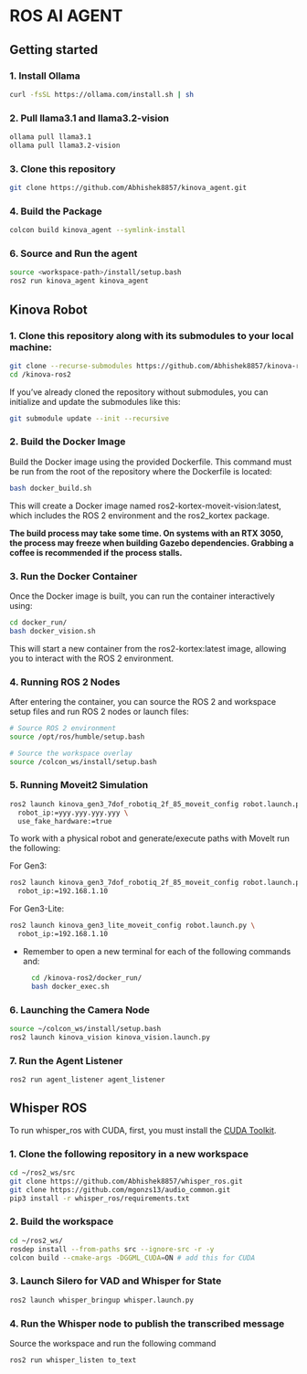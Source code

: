 # ROS AI AGENT

## Getting started

### 1. Install Ollama

```sh
curl -fsSL https://ollama.com/install.sh | sh
```

### 2. Pull llama3.1 and llama3.2-vision

```sh
ollama pull llama3.1
ollama pull llama3.2-vision
```

### 3. Clone this repository

```sh
git clone https://github.com/Abhishek8857/kinova_agent.git
```

### 4. Build the Package

```sh
colcon build kinova_agent --symlink-install
```

### 6. Source and Run the agent

```sh
source <workspace-path>/install/setup.bash
ros2 run kinova_agent kinova_agent
```

## Kinova Robot 
### 1. Clone this repository along with its submodules to your local machine:

```sh
git clone --recurse-submodules https://github.com/Abhishek8857/kinova-ros2.git
cd /kinova-ros2
```
If you’ve already cloned the repository without submodules, you can initialize and update the submodules like this:

```sh
git submodule update --init --recursive
```

### 2. Build the Docker Image

Build the Docker image using the provided Dockerfile. This command must be run from the root of the repository where the Dockerfile is located:

```sh
bash docker_build.sh
```
This will create a Docker image named ros2-kortex-moveit-vision:latest, which includes the ROS 2 environment and the ros2_kortex package.

**The build process may take some time. On systems with an RTX 3050, the process may freeze when building Gazebo dependencies. Grabbing a coffee is recommended if the process stalls.**

### 3. Run the Docker Container

Once the Docker image is built, you can run the container interactively using:

```sh
cd docker_run/
bash docker_vision.sh
```

This will start a new container from the ros2-kortex:latest image, allowing you to interact with the ROS 2 environment.

### 4. Running ROS 2 Nodes

After entering the container, you can source the ROS 2 and workspace setup files and run ROS 2 nodes or launch files:

```sh
# Source ROS 2 environment
source /opt/ros/humble/setup.bash

# Source the workspace overlay
source /colcon_ws/install/setup.bash

```
### 5. Running Moveit2 Simulation

```sh
ros2 launch kinova_gen3_7dof_robotiq_2f_85_moveit_config robot.launch.py \
  robot_ip:=yyy.yyy.yyy.yyy \
  use_fake_hardware:=true
```


To work with a physical robot and generate/execute paths with MoveIt run the following:

For Gen3:
```sh
ros2 launch kinova_gen3_7dof_robotiq_2f_85_moveit_config robot.launch.py \
  robot_ip:=192.168.1.10
```
For Gen3-Lite:
```sh
ros2 launch kinova_gen3_lite_moveit_config robot.launch.py \
  robot_ip:=192.168.1.10
```

* Remember to open a new terminal for each of the following commands and:

  ```sh
    cd /kinova-ros2/docker_run/
    bash docker_exec.sh
  ```

### 6. Launching the Camera Node

```sh
source ~/colcon_ws/install/setup.bash
ros2 launch kinova_vision kinova_vision.launch.py 
```

### 7. Run the Agent Listener 

```sh
ros2 run agent_listener agent_listener
```


## Whisper ROS
To run whisper_ros with CUDA, first, you must install the [CUDA Toolkit](https://developer.nvidia.com/cuda-toolkit).

### 1. Clone the following repository in a new workspace

```sh
cd ~/ros2_ws/src
git clone https://github.com/Abhishek8857/whisper_ros.git
git clone https://github.com/mgonzs13/audio_common.git
pip3 install -r whisper_ros/requirements.txt
```

### 2. Build the workspace
```sh
cd ~/ros2_ws/
rosdep install --from-paths src --ignore-src -r -y
colcon build --cmake-args -DGGML_CUDA=ON # add this for CUDA
```

### 3. Launch Silero for VAD and Whisper for State
```sh
ros2 launch whisper_bringup whisper.launch.py
```

### 4. Run the Whisper node to publish the transcribed message
Source the workspace and run the following command
```sh
ros2 run whisper_listen to_text
```


<!-- 
To make it easy for you to get started with GitLab, here's a list of recommended next steps.

Already a pro? Just edit this README.md and make it your own. Want to make it easy? [Use the template at the bottom](#editing-this-readme)!

## Add your files

- [ ] [Create](https://docs.gitlab.com/ee/user/project/repository/web_editor.html#create-a-file) or [upload](https://docs.gitlab.com/ee/user/project/repository/web_editor.html#upload-a-file) files
- [ ] [Add files using the command line](https://docs.gitlab.com/ee/gitlab-basics/add-file.html#add-a-file-using-the-command-line) or push an existing Git repository with the following command: -->


<!-- 
## Integrate with your tools

- [ ] [Set up project integrations](https://git-ce.rwth-aachen.de/wzl-mq-ms/docker-ros/ros2/ros-ai-agent/-/settings/integrations)

## Collaborate with your team

- [ ] [Invite team members and collaborators](https://docs.gitlab.com/ee/user/project/members/)
- [ ] [Create a new merge request](https://docs.gitlab.com/ee/user/project/merge_requests/creating_merge_requests.html)
- [ ] [Automatically close issues from merge requests](https://docs.gitlab.com/ee/user/project/issues/managing_issues.html#closing-issues-automatically)
- [ ] [Enable merge request approvals](https://docs.gitlab.com/ee/user/project/merge_requests/approvals/)
- [ ] [Set auto-merge](https://docs.gitlab.com/ee/user/project/merge_requests/merge_when_pipeline_succeeds.html)

## Test and Deploy

Use the built-in continuous integration in GitLab.

- [ ] [Get started with GitLab CI/CD](https://docs.gitlab.com/ee/ci/quick_start/index.html)
- [ ] [Analyze your code for known vulnerabilities with Static Application Security Testing (SAST)](https://docs.gitlab.com/ee/user/application_security/sast/)
- [ ] [Deploy to Kubernetes, Amazon EC2, or Amazon ECS using Auto Deploy](https://docs.gitlab.com/ee/topics/autodevops/requirements.html)
- [ ] [Use pull-based deployments for improved Kubernetes management](https://docs.gitlab.com/ee/user/clusters/agent/)
- [ ] [Set up protected environments](https://docs.gitlab.com/ee/ci/environments/protected_environments.html)

***

# Editing this README

When you're ready to make this README your own, just edit this file and use the handy template below (or feel free to structure it however you want - this is just a starting point!). Thanks to [makeareadme.com](https://www.makeareadme.com/) for this template.

## Suggestions for a good README

Every project is different, so consider which of these sections apply to yours. The sections used in the template are suggestions for most open source projects. Also keep in mind that while a README can be too long and detailed, too long is better than too short. If you think your README is too long, consider utilizing another form of documentation rather than cutting out information.

## Name
Choose a self-explaining name for your project.

## Description
Let people know what your project can do specifically. Provide context and add a link to any reference visitors might be unfamiliar with. A list of Features or a Background subsection can also be added here. If there are alternatives to your project, this is a good place to list differentiating factors.

## Badges
On some READMEs, you may see small images that convey metadata, such as whether or not all the tests are passing for the project. You can use Shields to add some to your README. Many services also have instructions for adding a badge.

## Visuals
Depending on what you are making, it can be a good idea to include screenshots or even a video (you'll frequently see GIFs rather than actual videos). Tools like ttygif can help, but check out Asciinema for a more sophisticated method.

## Installation
Within a particular ecosystem, there may be a common way of installing things, such as using Yarn, NuGet, or Homebrew. However, consider the possibility that whoever is reading your README is a novice and would like more guidance. Listing specific steps helps remove ambiguity and gets people to using your project as quickly as possible. If it only runs in a specific context like a particular programming language version or operating system or has dependencies that have to be installed manually, also add a Requirements subsection.

## Usage
Use examples liberally, and show the expected output if you can. It's helpful to have inline the smallest example of usage that you can demonstrate, while providing links to more sophisticated examples if they are too long to reasonably include in the README.

## Support
Tell people where they can go to for help. It can be any combination of an issue tracker, a chat room, an email address, etc.

## Roadmap
If you have ideas for releases in the future, it is a good idea to list them in the README.

## Contributing
State if you are open to contributions and what your requirements are for accepting them.

For people who want to make changes to your project, it's helpful to have some documentation on how to get started. Perhaps there is a script that they should run or some environment variables that they need to set. Make these steps explicit. These instructions could also be useful to your future self.

You can also document commands to lint the code or run tests. These steps help to ensure high code quality and reduce the likelihood that the changes inadvertently break something. Having instructions for running tests is especially helpful if it requires external setup, such as starting a Selenium server for testing in a browser.

## Authors and acknowledgment
Show your appreciation to those who have contributed to the project.

## License
For open source projects, say how it is licensed.

## Project status
If you have run out of energy or time for your project, put a note at the top of the README saying that development has slowed down or stopped completely. Someone may choose to fork your project or volunteer to step in as a maintainer or owner, allowing your project to keep going. You can also make an explicit request for maintainers. -->

